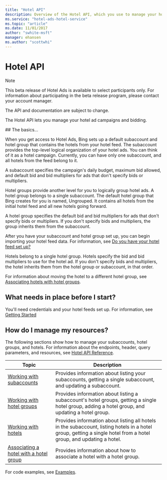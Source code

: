 ```yaml
---
title: "Hotel API"
description: Overview of the Hotel API, which you use to manage your hotel campaigns in Bing Ads.
ms.service: "hotel-ads-hotel-service"
ms.topic: "article"
ms.date: 11/01/2017
author: "swhite-msft"
manager: ehansen
ms.author: "scottwhi"
---
```


# Hotel API

> [!NOTE]
> This beta release of Hotel Ads is available to select participants only. For information about participating in the beta release program, please contact your account manager.
>
> The API and documentation are subject to change.

The Hotel API lets you manage your hotel ad campaigns and bidding.

<a name="thebasics"/>
## The basics...

When you get access to Hotel Ads, Bing sets up a default subaccount and hotel group that contains the hotels from your hotel feed. The subaccount provides the top-level logical organization of your hotel ads. You can think of it as a hotel campaign. Currently, you can have only one subaccount, and all hotels from the feed belong to it.

A subaccount specifies the campaign's daily budget, maximum bid allowed, and default bid and bid multipliers for ads that don't specify bids or multipliers.

Hotel groups provide another level for you to logically group hotel ads. A hotel group belongs to a single subaccount. The default hotel group that Bing creates for you is named, Ungrouped. It contains all hotels from the initial hotel feed and all new hotels going forward. 
 
A hotel group specifies the default bid and bid multipliers for ads that don't specify bids or multipliers. If you don't specify bids and multipliers, the group inherits them from the subaccount.

After you have your subaccount and hotel group set up, you can begin importing your hotel feed data. For information, see [Do you have your hotel feed set up?](../hotel-service/get-started.md#feeds)

Hotels belong to a single hotel group. Hotels specify the bid and bid multipliers to use for the hotel ad. If you don't specify bids and multipliers, the hotel inherits them from the hotel group or subaccount, in that order.

For information about moving the hotel to a different hotel group, see [Associating hotels with hotel groups](../hotel-service/manage-hotel-campaigns.md#associatinghotels).


## What needs in place before I start?

You'll need credentials and your hotel feeds set up. For information, see [Getting Started](../hotel-service/get-started.md)


## How do I manage my resources?

The following sections show how to manage your subaccounts, hotel groups, and hotels. For information about the endpoints, header, query parameters, and resources, see [Hotel API Reference](../hotel-service/reference.md).

|Topic|Description
|-|-
|[Working with subaccounts](../hotel-service/manage-hotel-campaigns.md#workingwithsubaccounts)|Provides information about listing your subaccounts, getting a single subaccount, and updating a subaccount.
|[Working with hotel groups](../hotel-service/manage-hotel-campaigns.md#workingwithhotelgroups)|Provides information about listing a subaccount's hotel groups, getting a single hotel group, adding a hotel group, and updating a hotel group.
|[Working with hotels](../hotel-service/manage-hotel-campaigns.md#workingwithhotels)|Provides information about listing all hotels in the subaccount, listing hotels in a hotel group, getting a single hotel from a hotel group, and updating a hotel.
|[Associating a hotel with a hotel group](../hotel-service/manage-hotel-campaigns.md#associatinghotels)|Provides information about how to associate a hotel with a hotel group.

For code examples, see [Examples](../hotel-service/code-examples.md).



